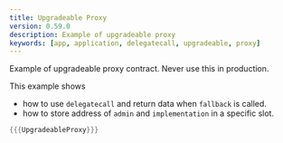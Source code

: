 ```yaml
---
title: Upgradeable Proxy
version: 0.59.0
description: Example of upgradeable proxy
keywords: [app, application, delegatecall, upgradeable, proxy]
---
```


Example of upgradeable proxy contract. Never use this in production.

This example shows

- how to use `delegatecall` and return data when `fallback` is called.
- how to store address of `admin` and `implementation` in a specific slot.

```rust
{{{UpgradeableProxy}}}
```

